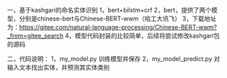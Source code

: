 一，基于kashgari的命名实体识别
1，bert+bilstm+crf
2，bert，提供了两个模型，分别是chinese-bert与Chinese-BERT-wwm（哈工大讯飞）
3，下载地址为：https://gitee.com/natural-language-processing/Chinese-BERT-wwm?_from=gitee_search
4，模型代码封装的比较简单，后续将尝试修改kashgari包的源码

二，代码说明：
1，my_model.py 训练模型并保存
2，my_model_predict.py 对输入文本找出实体，并预测其实体类别